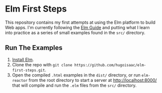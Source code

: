 # Elm First Steps

This repository contains my first attempts at using the Elm platform to build Web apps. I'm currently following the [Elm Guide](http://guide.elm-lang.org/) and putting what I learn into practice as a series of small examples found in the `src/` directory.

## Run The Examples

1. [Install Elm](http://elm-lang.org/install).
2. Clone the repo with `git clone https://github.com/hugoisaac/elm-first-steps.git`.
3. Open the compiled `.html` examples in the `dist/` directory, or run `elm-reactor` from the root directory to start a server at [http://localhost:8000/](http://localhost:8000/) that will compile and run the `.elm` files from the `src/` directory.